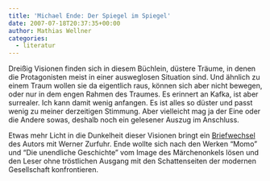 ```yaml
---
title: 'Michael Ende: Der Spiegel im Spiegel'
date: 2007-07-18T20:37:35+00:00
author: Mathias Wellner
categories:
  - literatur
---
```

Dreißig Visionen finden sich in diesem Büchlein, düstere Träume, in denen die Protagonisten meist in einer ausweglosen Situation sind. Und ähnlich zu einem Traum wollen sie da eigentlich raus, können sich aber nicht bewegen, oder nur in dem engen Rahmen des Traumes. Es erinnert an Kafka, ist aber surrealer. Ich kann damit wenig anfangen. Es ist alles so düster und passt wenig zu meiner derzeitigen Stimmung. Aber vielleicht mag ja der Eine oder die Andere sowas, deshalb noch ein gelesener Auszug im Anschluss.

Etwas mehr Licht in die Dunkelheit dieser Visionen bringt ein [Briefwechsel](http://www.oobe.ch/ende02.htm) des Autors mit Werner Zurfuhr. Ende wollte sich nach den Werken &#8220;Momo&#8221; und &#8220;Die unendliche Geschichte&#8221; vom Image des Märchenonkels lösen und den Leser ohne tröstlichen Ausgang mit den Schattenseiten der modernen Gesellschaft konfrontieren.